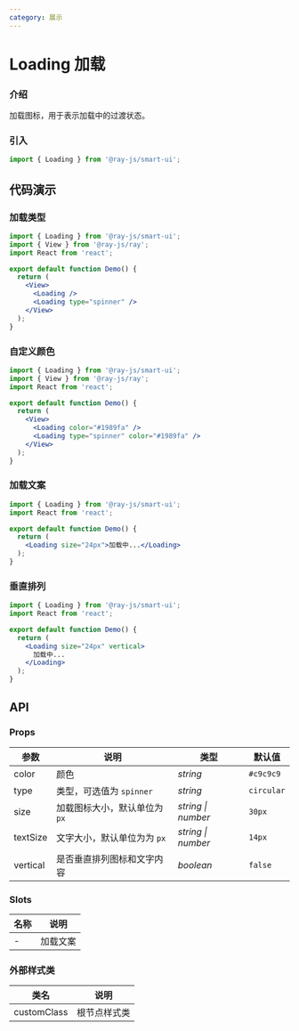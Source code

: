 ```yaml
---
category: 展示
---
```


# Loading 加载

### 介绍

加载图标，用于表示加载中的过渡状态。

### 引入

```js
import { Loading } from '@ray-js/smart-ui';
```

## 代码演示

### 加载类型

```jsx
import { Loading } from '@ray-js/smart-ui';
import { View } from '@ray-js/ray';
import React from 'react';

export default function Demo() {
  return (
    <View>
      <Loading />
      <Loading type="spinner" />
    </View>
  );
}
```

### 自定义颜色

```jsx
import { Loading } from '@ray-js/smart-ui';
import { View } from '@ray-js/ray';
import React from 'react';

export default function Demo() {
  return (
    <View>
      <Loading color="#1989fa" />
      <Loading type="spinner" color="#1989fa" />
    </View>
  );
}
```

### 加载文案

```jsx
import { Loading } from '@ray-js/smart-ui';
import React from 'react';

export default function Demo() {
  return (
    <Loading size="24px">加载中...</Loading>
  );
}
```

### 垂直排列

```jsx
import { Loading } from '@ray-js/smart-ui';
import React from 'react';

export default function Demo() {
  return (
    <Loading size="24px" vertical>
      加载中...
    </Loading>
  );
}
```

## API

### Props

| 参数     | 说明                          | 类型               | 默认值     |
| -------- | ----------------------------- | ------------------ | ---------- |
| color    | 颜色                          | _string_           | `#c9c9c9`  |
| type     | 类型，可选值为 `spinner`      | _string_           | `circular` |
| size     | 加载图标大小，默认单位为 `px` | _string \| number_ | `30px`     |
| textSize | 文字大小，默认单位为为 `px`   | _string \| number_ | `14px`     |
| vertical | 是否垂直排列图标和文字内容    | _boolean_          | `false`    |

### Slots

| 名称 | 说明     |
| ---- | -------- |
| -    | 加载文案 |

### 外部样式类

| 类名        | 说明         |
| ----------- | ------------ |
| customClass | 根节点样式类 |
